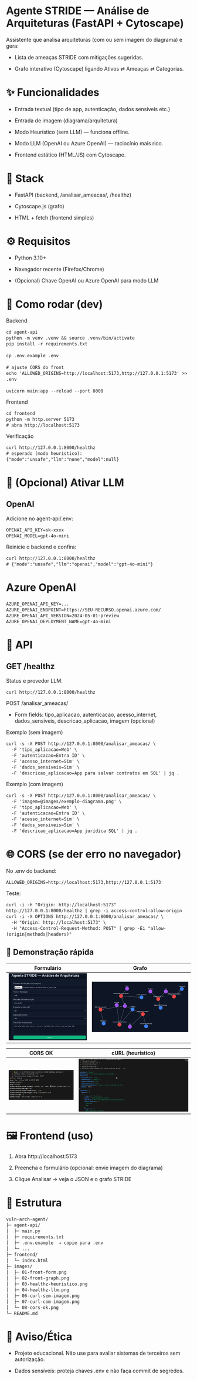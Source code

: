 # Agente STRIDE — Análise de Arquiteturas (FastAPI + Cytoscape)

Assistente que analisa arquiteturas (com ou sem imagem do diagrama) e gera:

- Lista de ameaças STRIDE com mitigações sugeridas.

- Grafo interativo (Cytoscape) ligando Ativos ⇄ Ameaças ⇄ Categorias.


# ✨ Funcionalidades

- Entrada textual (tipo de app, autenticação, dados sensíveis etc.)

- Entrada de imagem (diagrama/arquitetura)

- Modo Heurístico (sem LLM) — funciona offline.

- Modo LLM (OpenAI ou Azure OpenAI) — raciocínio mais rico.

- Frontend estático (HTML/JS) com Cytoscape.

# 🧱 Stack

- FastAPI (backend, /analisar_ameacas/, /healthz)

- Cytoscape.js (grafo)

- HTML + fetch (frontend simples)

# ⚙️ Requisitos

- Python 3.10+

- Navegador recente (Firefox/Chrome)

- (Opcional) Chave OpenAI ou Azure OpenAI para modo LLM

# 🚀 Como rodar (dev)

Backend

    cd agent-api
    python -m venv .venv && source .venv/bin/activate
    pip install -r requirements.txt

    cp .env.example .env
    
    # ajuste CORS do front
    echo 'ALLOWED_ORIGINS=http://localhost:5173,http://127.0.0.1:5173' >> .env

    uvicorn main:app --reload --port 8000

Frontend

    cd frontend
    python -m http.server 5173
    # abra http://localhost:5173


Verificação

    curl http://127.0.0.1:8000/healthz
    # esperado (modo heurístico): {"mode":"unsafe","llm":"none","model":null}


# 🤖 (Opcional) Ativar LLM

## OpenAI

Adicione no agent-api/.env:

    OPENAI_API_KEY=sk-xxxx
    OPENAI_MODEL=gpt-4o-mini

Reinicie o backend e confira:

    curl http://127.0.0.1:8000/healthz
    # {"mode":"unsafe","llm":"openai","model":"gpt-4o-mini"}

# Azure OpenAI

    AZURE_OPENAI_API_KEY=...
    AZURE_OPENAI_ENDPOINT=https://SEU-RECURSO.openai.azure.com/
    AZURE_OPENAI_API_VERSION=2024-05-01-preview
    AZURE_OPENAI_DEPLOYMENT_NAME=gpt-4o-mini

# 📡 API
## GET /healthz

Status e provedor LLM.

    curl http://127.0.0.1:8000/healthz


POST /analisar_ameacas/

- Form fields:
tipo_aplicacao, autenticacao, acesso_internet, dados_sensiveis, descricao_aplicacao, imagem (opcional)

Exemplo (sem imagem)

    curl -s -X POST http://127.0.0.1:8000/analisar_ameacas/ \
      -F 'tipo_aplicacao=Web' \
      -F 'autenticacao=Entra ID' \
      -F 'acesso_internet=Sim' \
      -F 'dados_sensiveis=Sim' \
      -F 'descricao_aplicacao=App para salvar contratos em SQL' | jq .

Exemplo (com imagem)

    curl -s -X POST http://127.0.0.1:8000/analisar_ameacas/ \
      -F 'imagem=@images/exemplo-diagrama.png' \
      -F 'tipo_aplicacao=Web' \
      -F 'autenticacao=Entra ID' \
      -F 'acesso_internet=Sim' \
      -F 'dados_sensiveis=Sim' \
      -F 'descricao_aplicacao=App jurídica SQL' | jq .

# 🌐 CORS (se der erro no navegador)

No .env do backend:

    ALLOWED_ORIGINS=http://localhost:5173,http://127.0.0.1:5173


Teste:

    curl -i -H "Origin: http://localhost:5173" http://127.0.0.1:8000/healthz | grep -i access-control-allow-origin
    curl -i -X OPTIONS http://127.0.0.1:8000/analisar_ameacas/ \
      -H "Origin: http://localhost:5173" \
      -H "Access-Control-Request-Method: POST" | grep -Ei "allow-(origin|methods|headers)"


## 📸 Demonstração rápida

| Formulário | Grafo |
| --- | --- |
| ![Form](imagens/01-front-form.png) | ![Graph](imagens/02-front-graph.png) |

| CORS OK | cURL (heurístico) |
| --- | --- |
| ![CORS](imagens/05-network-ok.png) | ![cURL](imagens/06-curl-sem-imagem.png) |


# 🖼️ Frontend (uso)

1. Abra http://localhost:5173

2. Preencha o formulário (opcional: envie imagem do diagrama)

3. Clique Analisar → veja o JSON e o grafo STRIDE


# 📁 Estrutura

    vuln-arch-agent/
    ├─ agent-api/
    │  ├─ main.py
    │  ├─ requirements.txt
    │  ├─ .env.example  → copie para .env
    │  └─ ...
    ├─ frontend/
    │  └─ index.html
    ├─ images/
    │  ├─ 01-front-form.png
    │  ├─ 02-front-graph.png
    │  ├─ 03-healthz-heuristico.png
    │  ├─ 04-healthz-llm.png
    │  ├─ 06-curl-sem-imagem.png
    │  ├─ 07-curl-com-imagem.png
    │  └─ 08-cors-ok.png
    └─ README.md

# 🔐 Aviso/Ética

- Projeto educacional. Não use para avaliar sistemas de terceiros sem autorização.

- Dados sensíveis: proteja chaves .env e não faça commit de segredos.
